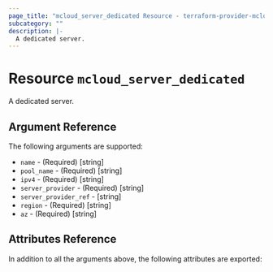 ```yaml
---
page_title: "mcloud_server_dedicated Resource - terraform-provider-mcloud"
subcategory: ""
description: |-
  A dedicated server.
---
```


# Resource `mcloud_server_dedicated`

A dedicated server.



## Argument Reference

The following arguments are supported:

- `name` - (Required) [string]  
- `pool_name` - (Required) [string]  
- `ipv4` - (Required) [string]  
- `server_provider` - (Required) [string]  
- `server_provider_ref` - [string]  
- `region` - (Required) [string]  
- `az` - (Required) [string]  

## Attributes Reference

In addition to all the arguments above, the following attributes are exported:
